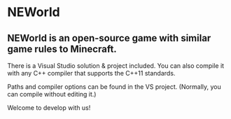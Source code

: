 # NEWorld
NEWorld is an open-source game with similar game rules to Minecraft.
--------------------------------------------------
There is a Visual Studio solution & project included. You can also compile it with any C++ compiler that supports the C++11 standards.

Paths and compiler options can be found in the VS project. (Normally, you can compile without editing it.)

Welcome to develop with us!
